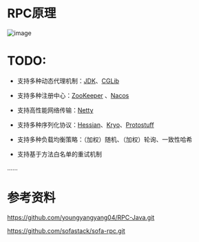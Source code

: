 # RPC原理

![image](https://github.com/user-attachments/assets/93a032c0-a8e7-46d0-af7a-30db7ecf5f97)



# TODO:

- 支持多种动态代理机制：[JDK](https://github.com/openjdk/jdk.git)、[CGLib](https://github.com/cglib/cglib.git)

- 支持多种注册中心：[ZooKeeper](https://github.com/apache/zookeeper.git) 、[Nacos](https://github.com/alibaba/nacos.git)

- 支持高性能网络传输：[Netty](https://github.com/netty/netty.git)

- 支持多种序列化协议：[Hessian](http://hessian.caucho.com/)、[Kryo](https://github.com/EsotericSoftware/kryo.git)、[Protostuff](https://github.com/protostuff/protostuff.git)

- 支持多种负载均衡策略：（加权）随机、（加权）轮询、一致性哈希

- 支持基于方法白名单的重试机制

......

# 参考资料

https://github.com/youngyangyang04/RPC-Java.git

https://github.com/sofastack/sofa-rpc.git
